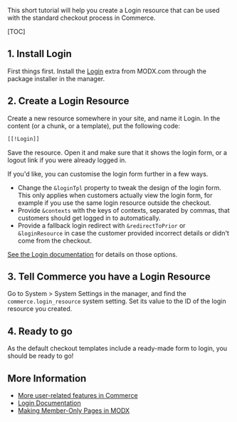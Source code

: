 This short tutorial will help you create a Login resource that can be used with the standard checkout process in Commerce. 

[TOC]

## 1. Install Login

First things first. Install the [Login](https://modx.com/extras/package/login) extra from MODX.com through the package installer in the manager.

## 2. Create a Login Resource

Create a new resource somewhere in your site, and name it Login. In the content (or a chunk, or a template), put the following code:

````html
[[!Login]]
````

Save the resource. Open it and make sure that it shows the login form, or a logout link if you were already logged in.

If you'd like, you can customise the login form further in a few ways.

- Change the `&loginTpl` property to tweak the design of the login form. This only applies when customers actually view the login form, for example if you use the same login resource outside the checkout. 
- Provide `&contexts` with the keys of contexts, separated by commas, that customers should get logged in to automatically. 
- Provide a fallback login redirect with `&redirectToPrior` or `&loginResource` in case the customer provided incorrect details or didn't come from the checkout.

[See the Login documentation](https://docs.modx.com/extras/revo/login/login.login) for details on those options. 


## 3. Tell Commerce you have a Login Resource

Go to System > System Settings in the manager, and find the `commerce.login_resource` system setting. Set its value to the ID of the login resource you created. 

## 4. Ready to go

As the default checkout templates include a ready-made form to login, you should be ready to go!

## More Information

- [More user-related features in Commerce](index)
- [Login Documentation](https://docs.modx.com/extras/revo/login/login.login)
- [Making Member-Only Pages in MODX](https://docs.modx.com/revolution/2.x/administering-your-site/security/security-tutorials/making-member-only-pages)
